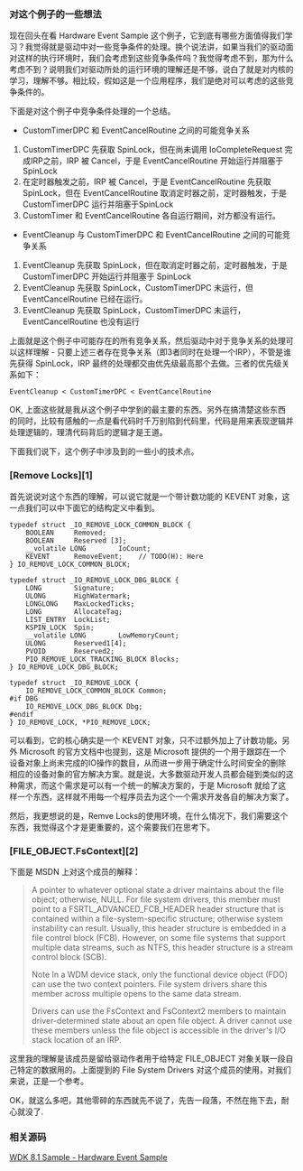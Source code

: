 ### 对这个例子的一些想法
现在回头在看 Hardware Event Sample 这个例子，它到底有哪些方面值得我们学习？我觉得就是驱动中对一些竞争条件的处理。换个说法讲，如果当我们的驱动面对这样的执行环境时，我们会考虑到这些竞争条件吗？我觉得考虑不到，那为什么考虑不到？说明我们对驱动所处的运行环境的理解还是不够，说白了就是对内核的学习，理解不够。相比较，假如这是一个应用程序，我们是绝对可以考虑的这些竞争条件的。

下面是对这个例子中竞争条件处理的一个总结。

* CustomTimerDPC 和 EventCancelRoutine 之间的可能竞争关系
1. CustomTimerDPC 先获取 SpinLock，但在尚未调用 IoCompleteRequest 完成IRP之前，IRP 被 Cancel，于是 EventCancelRoutine 开始运行并阻塞于 SpinLock
2. 在定时器触发之前，IRP 被 Cancel，于是 EventCancelRoutine 先获取 SpinLock，但在 EventCancelRoutine 取消定时器之前，定时器触发，于是 CustomTimerDPC 运行并阻塞于SpinLock
3. CustomTimer 和 EventCancelRoutine 各自运行期间，对方都没有运行。

* EventCleanup 与 CustomTimerDPC 和 EventCancelRoutine 之间的可能竞争关系
1. EventCleanup 先获取 SpinLock，但在取消定时器之前，定时器触发，于是 CustomTimerDPC 开始运行并阻塞于 SpinLock
2. EventCleanup 先获取 SpinLock，CustomTimerDPC 未运行，但 EventCancelRoutine 已经在运行。
3. EventCleanup 先获取 SpinLock，CustomTimerDPC 未运行，EventCancelRoutine 也没有运行

上面就是这个例子中可能存在的所有竞争关系，然后驱动中对于竞争关系的处理可以这样理解 - 只要上述三者存在竞争关系（即3者同时在处理一个IRP），不管是谁先获得 SpinLock，IRP 最终的处理都交由优先级最高那个去做。三者的优先级关系如下：
    
    EventCleanup < CustomTimerDPC < EventCancelRoutine

OK, 上面这些就是我从这个例子中学到的最主要的东西。另外在搞清楚这些东西的同时，比较有感触的一点是看代码时千万别陷到代码里，代码是用来表现逻辑并处理逻辑的，理清代码背后的逻辑才是王道。

下面我们说下，这个例子中涉及到的一些小的技术点。

### [Remove Locks][1]
首先说说对这个东西的理解，可以说它就是一个带计数功能的 KEVENT 对象，这一点我们可以中下面它的结构定义中看到。

    typedef struct _IO_REMOVE_LOCK_COMMON_BLOCK {
        BOOLEAN     Removed;
        BOOLEAN     Reserved [3];
        __volatile LONG        IoCount;
        KEVENT      RemoveEvent;    // TODO(H): Here
    } IO_REMOVE_LOCK_COMMON_BLOCK;

    typedef struct _IO_REMOVE_LOCK_DBG_BLOCK {
        LONG        Signature;
        ULONG       HighWatermark;
        LONGLONG    MaxLockedTicks;
        LONG        AllocateTag;
        LIST_ENTRY  LockList;
        KSPIN_LOCK  Spin;
        __volatile LONG        LowMemoryCount;
        ULONG       Reserved1[4];
        PVOID       Reserved2;
        PIO_REMOVE_LOCK_TRACKING_BLOCK Blocks;
    } IO_REMOVE_LOCK_DBG_BLOCK;

    typedef struct _IO_REMOVE_LOCK {
        IO_REMOVE_LOCK_COMMON_BLOCK Common;
    #if DBG
        IO_REMOVE_LOCK_DBG_BLOCK Dbg;
    #endif
    } IO_REMOVE_LOCK, *PIO_REMOVE_LOCK;

可以看到，它的核心确实是一个 KEVENT 对象，只不过额外加上了计数功能。另外 Microsoft 的官方文档中也提到，这是 Microsoft 提供的一个用于跟踪在一个设备对象上尚未完成的IO操作的数目，从而进一步用于确定什么时间安全的删除相应的设备对象的官方解决方案。就是说，大多数驱动开发人员都会碰到类似的这种需求，而这个需求是可以有一个统一的解决方案的，于是 Microsoft 就给了这样一个东西，这样就不用每一个程序员去为这个一个需求开发各自的解决方案了。

然后，我更想说的是，Remve Locks的使用环境，在什么情况下，我们需要这个东西，我觉得这个才是更重要的，这个需要我们在思考下。

### [FILE_OBJECT.FsContext][2]
下面是 MSDN 上对这个成员的解释：

> A pointer to whatever optional state a driver maintains about the file object; otherwise, NULL. For file system drivers, this member must point to a FSRTL_ADVANCED_FCB_HEADER header structure that is contained within a file-system-specific structure; otherwise system instability can result. Usually, this header structure is embedded in a file control block (FCB). However, on some file systems that support multiple data streams, such as NTFS, this header structure is a stream control block (SCB).
>
> Note  In a WDM device stack, only the functional device object (FDO) can use the two context pointers. File system drivers share this member across multiple opens to the same data stream.
> 
> Drivers can use the FsContext and FsContext2 members to maintain driver-determined state about an open file object. A driver cannot use these members unless the file object is accessible in the driver's I/O stack location of an IRP.


这里我的理解是该成员是留给驱动作者用于给特定 FILE_OBJECT 对象关联一段自己特定的数据用的。上面提到的 File System Drivers 对这个成员的使用，对我们来说，正是一个参考。

OK，就这么多吧，其他零碎的东西就先不说了，先告一段落，不然在拖下去，耐心就没了.

### 相关源码
[WDK 8.1 Sample - Hardware Event Sample](https://github.com/HDM1991/ExampleLearn/tree/master/Windows%20Driver%20Kit%20(WDK)%208.1%20Samples/Hardware%20Event%20Sample)
